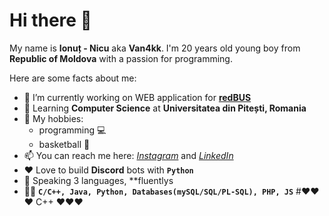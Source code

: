 # Hi there 👋

My name is **Ionuț - Nicu** aka **Van4kk**. I'm 20 years old young boy from **Republic of Moldova** with a passion for programming.

Here are some facts about me:

- 🔭 I’m currently working on WEB application for [**redBUS**](http://chisinau-craiova.md/)
- 🌱 Learning **Computer Science** at **Universitatea din Pitești,  Romania**
- 🤔 My hobbies:
  - programming :computer: 
  - basketball :basketball:
- 📫 You can reach me here: [*Instagram*](https://www.instagram.com/ionut.cucu/) and [*LinkedIn*](https://www.linkedin.com/in/ionut-nicu-cucu/)
- :heart: Love to build **Discord** bots with **`Python`**
- :eyes: Speaking 3 languages, **fluentlys
- :man_technologist: **`C/C++, Java, Python, Databases(mySQL/SQL/PL-SQL), PHP, JS`**
#:heart::heart::heart: C++ :heart::heart::heart:
